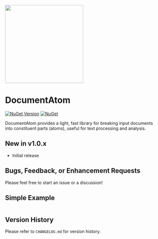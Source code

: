 <img src="https://github.com/jchristn/DocumentAtom/blob/main/assets/icon.png" width="256" height="256">

# DocumentAtom

[![NuGet Version](https://img.shields.io/nuget/v/DocumentAtom.svg?style=flat)](https://www.nuget.org/packages/DocumentAtom/) [![NuGet](https://img.shields.io/nuget/dt/DocumentAtom.svg)](https://www.nuget.org/packages/DocumentAtom) 

DocumentAtom provides a light, fast library for breaking input documents into constituent parts (atoms), useful for text processing and analysis.

## New in v1.0.x

- Initial release

## Bugs, Feedback, or Enhancement Requests

Please feel free to start an issue or a discussion!

## Simple Example 

```csharp
```

## Version History

Please refer to ```CHANGELOG.md``` for version history.

